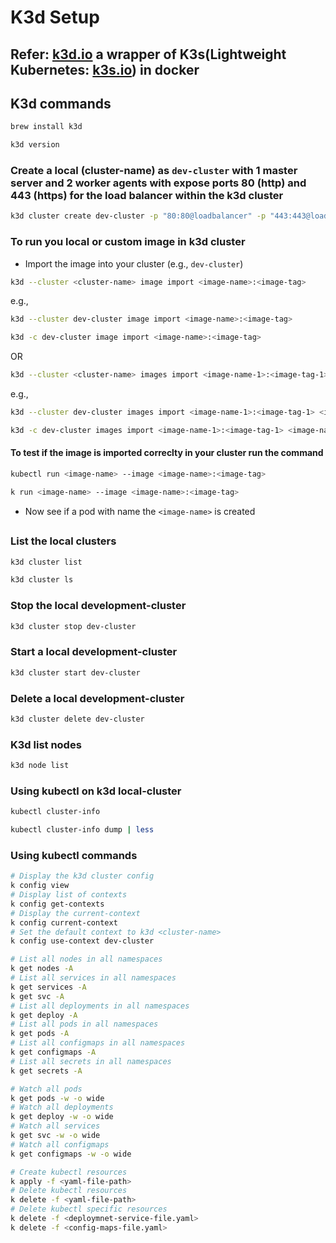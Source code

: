 # K3d Setup

## Refer: [k3d.io](https://k3d.io) a wrapper of K3s(Lightweight Kubernetes: [k3s.io](https://github.com/k3s-io/k3s)) in docker

## K3d commands

```bash
brew install k3d

k3d version
```

### Create a local (cluster-name) as `dev-cluster` with 1 master server and 2 worker agents with expose ports 80 (http) and 443 (https) for the load balancer within the k3d cluster

```bash
k3d cluster create dev-cluster -p "80:80@loadbalancer" -p "443:443@loadbalancer" --servers 1 --agents 2
```

### To run you local or custom image in k3d cluster

- Import the image into your cluster (e.g., `dev-cluster`)

```bash
k3d --cluster <cluster-name> image import <image-name>:<image-tag>
```

e.g.,

```bash
k3d --cluster dev-cluster image import <image-name>:<image-tag>

k3d -c dev-cluster image import <image-name>:<image-tag>
```

OR

```bash
k3d --cluster <cluster-name> images import <image-name-1>:<image-tag-1> <image-name-2>:<image-tag-2>
```

e.g.,

```bash
k3d --cluster dev-cluster images import <image-name-1>:<image-tag-1> <image-name-2>:<image-tag-2>

k3d -c dev-cluster images import <image-name-1>:<image-tag-1> <image-name-2>:<image-tag-2>
```

#### To test if the image is imported correclty in your cluster run the command

```bash
kubectl run <image-name> --image <image-name>:<image-tag>

k run <image-name> --image <image-name>:<image-tag>
```

- Now see if a pod with name the `<image-name>` is created

##

### List the local clusters

```bash
k3d cluster list

k3d cluster ls
```

### Stop the local development-cluster

```bash
k3d cluster stop dev-cluster
```

### Start a local development-cluster

```bash
k3d cluster start dev-cluster
```

### Delete a local development-cluster

```bash
k3d cluster delete dev-cluster
```

### K3d list nodes

```bash
k3d node list
```

### Using kubectl on k3d local-cluster

```bash
kubectl cluster-info

kubectl cluster-info dump | less
```

### Using kubectl commands

```bash
# Display the k3d cluster config
k config view
# Display list of contexts
k config get-contexts
# Display the current-context
k config current-context
# Set the default context to k3d <cluster-name>
k config use-context dev-cluster
```

```bash
# List all nodes in all namespaces
k get nodes -A
# List all services in all namespaces
k get services -A
k get svc -A
# List all deployments in all namespaces
k get deploy -A
# List all pods in all namespaces
k get pods -A
# List all configmaps in all namespaces
k get configmaps -A
# List all secrets in all namespaces
k get secrets -A
```

```bash
# Watch all pods
k get pods -w -o wide
# Watch all deployments
k get deploy -w -o wide
# Watch all services
k get svc -w -o wide
# Watch all configmaps
k get configmaps -w -o wide
```

```bash
# Create kubectl resources
k apply -f <yaml-file-path>
# Delete kubectl resources
k delete -f <yaml-file-path>
# Delete kubectl specific resources
k delete -f <deploymnet-service-file.yaml>
k delete -f <config-maps-file.yaml>
```

